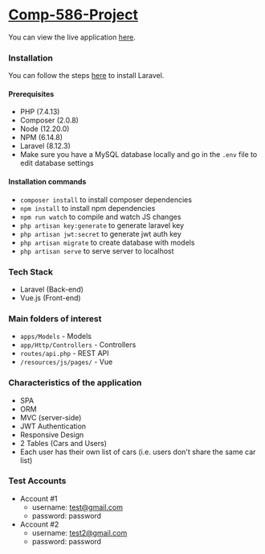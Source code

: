 # [Comp-586-Project](https://alan-laravel-spa.herokuapp.com/)

You can view the live application [here](https://alan-laravel-spa.herokuapp.com/).

### Installation

You can follow the steps [here](https://laravel.com/docs/8.x) to install Laravel.

#### Prerequisites
- PHP (7.4.13)
- Composer (2.0.8)
- Node (12.20.0)
- NPM (6.14.8)
- Laravel (8.12.3)
- Make sure you have a MySQL database locally and go in the `.env` file to edit database settings

#### Installation commands
- `composer install` to install composer dependencies
- `npm install` to install npm dependencies
- `npm run watch` to compile and watch JS changes
- `php artisan key:generate` to generate laravel key
- `php artisan jwt:secret` to generate jwt auth key
- `php artisan migrate` to create database with models
- `php artisan serve` to serve server to localhost

### Tech Stack
- Laravel (Back-end)
- Vue.js (Front-end)

### Main folders of interest
- `apps/Models` - Models
- `app/Http/Controllers` - Controllers
- `routes/api.php` - REST API
- `/resources/js/pages/` - Vue

### Characteristics of the application
- SPA
- ORM
- MVC (server-side)
- JWT Authentication
- Responsive Design
- 2 Tables (Cars and Users)
- Each user has their own list of cars (i.e. users don't share the same car list)

### Test Accounts
- Account #1
  - username: test@gmail.com
  - password: password
- Account #2
  - username: test2@gmail.com
  - password: password

